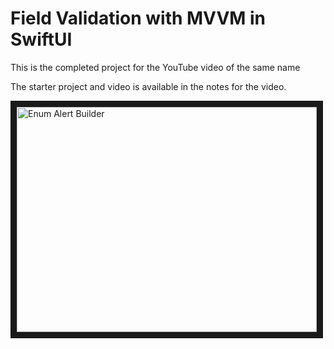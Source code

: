 # Field Validation with MVVM in SwiftUI

This is the completed project for the YouTube video of the same name

The starter project and video is available in the notes for the video.

<a href="http://www.youtube.com/watch?feature=player_embedded&v=7oMlz-pMSAI
" target="_blank"><img src="http://img.youtube.com/vi/7oMlz-pMSAI/0.jpg" 
alt="Enum Alert Builder" width="480" height="360" border="10" /></a>

